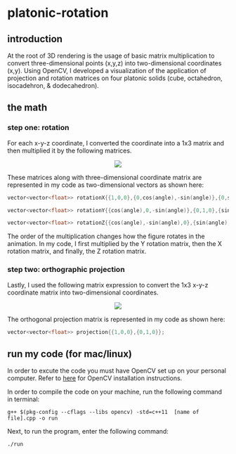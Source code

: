 # platonic-rotation
 
## introduction
At the root of 3D rendering is the usage of basic matrix multiplication to convert three-dimensional points (x,y,z) into two-dimensional coordinates (x,y). Using OpenCV, I developed a visualization of the application of projection and rotation matrices on four platonic solids (cube, octahedron, isocadehron, & dodecahedron).

## the math

### step one: rotation
For each x-y-z coordinate, I converted the coordinate into a 1x3 matrix and then multiplied it by the following matrices. 
<br>
<p align="center">
<img src="https://wikimedia.org/api/rest_v1/media/math/render/svg/a6821937d5031de282a190f75312353c970aa2df">
</p>

These matrices along with three-dimensional coordinate matrix are represented in my code as two-dimensional vectors as shown here:

```C++
vector<vector<float>> rotationX{{1,0,0},{0,cos(angle),-sin(angle)},{0,sin(angle),cos(angle)}};

vector<vector<float>> rotationY{{cos(angle),0,-sin(angle)},{0,1,0},{sin(angle),0,cos(angle)}};

vector<vector<float>> rotationZ{{cos(angle),-sin(angle),0},{sin(angle),cos(angle),0},{0,0,1}};
```

The order of the multiplication changes how the figure rotates in the animation. In my code, I first multiplied by the Y rotation matrix, then the X rotation matrix, and finally, the Z rotation matrix.

### step two: orthographic projection
Lastly, I used the following matrix expression to convert the 1x3 x-y-z coordinate matrix into two-dimensional coordinates.

<p align="center">
<img src="https://wikimedia.org/api/rest_v1/media/math/render/svg/7aed406cbf214a05a044ffc28f4e4549e137b928">
</p>

The orthogonal projection matrix is represented in my code as shown here:

```C++
vector<vector<float>> projection{{1,0,0},{0,1,0}};
```


## run my code (for mac/linux)
In order to excute the code you must have OpenCV set up on your personal computer. Refer to [here](https://medium.com/@jaskaranvirdi/setting-up-opencv-and-c-development-environment-in-xcode-b6027728003) for OpenCV installation instructions. 

In order to compile the code on your machine, run the following command in terminal:

```
g++ $(pkg-config --cflags --libs opencv) -std=c++11  [name of file].cpp -o run
```
Next, to run the program, enter the following command:

```
./run
```
